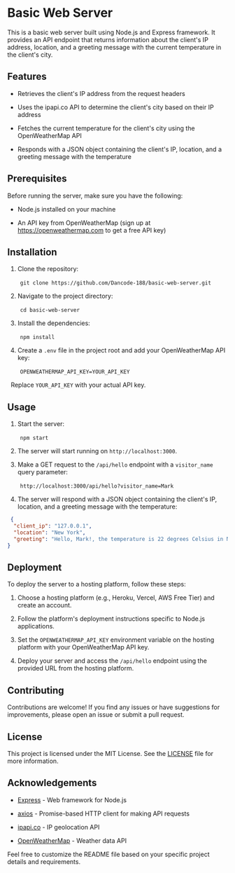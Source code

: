 # Basic Web Server



This is a basic web server built using Node.js and Express framework. It provides an API endpoint that returns information about the client's IP address, location, and a greeting message with the current temperature in the client's city.



## Features



- Retrieves the client's IP address from the request headers

- Uses the ipapi.co API to determine the client's city based on their IP address

- Fetches the current temperature for the client's city using the OpenWeatherMap API

- Responds with a JSON object containing the client's IP, location, and a greeting message with the temperature



## Prerequisites



Before running the server, make sure you have the following:



- Node.js installed on your machine

- An API key from OpenWeatherMap (sign up at https://openweathermap.com to get a free API key)



## Installation



1. Clone the repository:

  ```
  git clone https://github.com/Dancode-188/basic-web-server.git
  ```



2. Navigate to the project directory:

  ```
  cd basic-web-server
  ```



3. Install the dependencies:

  ```
  npm install
  ```



4. Create a `.env` file in the project root and add your OpenWeatherMap API key:

  ```
  OPENWEATHERMAP_API_KEY=YOUR_API_KEY
  ```

  Replace `YOUR_API_KEY` with your actual API key.



## Usage



1. Start the server:

  ```
  npm start
  ```



2. The server will start running on `http://localhost:3000`.



3. Make a GET request to the `/api/hello` endpoint with a `visitor_name` query parameter:

  ```
  http://localhost:3000/api/hello?visitor_name=Mark
  ```



4. The server will respond with a JSON object containing the client's IP, location, and a greeting message with the temperature:
```json
 {
  "client_ip": "127.0.0.1",
  "location": "New York",
  "greeting": "Hello, Mark!, the temperature is 22 degrees Celsius in New York"
}
```


## Deployment



To deploy the server to a hosting platform, follow these steps:



1. Choose a hosting platform (e.g., Heroku, Vercel, AWS Free Tier) and create an account.



2. Follow the platform's deployment instructions specific to Node.js applications.



3. Set the `OPENWEATHERMAP_API_KEY` environment variable on the hosting platform with your OpenWeatherMap API key.



4. Deploy your server and access the `/api/hello` endpoint using the provided URL from the hosting platform.



## Contributing



Contributions are welcome! If you find any issues or have suggestions for improvements, please open an issue or submit a pull request.



## License



This project is licensed under the MIT License. See the [LICENSE](LICENSE) file for more information.



## Acknowledgements



- [Express](https://expressjs.com/) - Web framework for Node.js

- [axios](https://axios-http.com/) - Promise-based HTTP client for making API requests

- [ipapi.co](https://ipapi.co/) - IP geolocation API

- [OpenWeatherMap](https://openweathermap.org/) - Weather data API


Feel free to customize the README file based on your specific project details and requirements.
